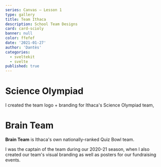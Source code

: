 ```yaml
---
series: Canvas — Lesson 1
type: gallery
title: Team Ithaca
description: School Team Designs
card: card-scioly
banner: null
color: ffefef
date: '2021-01-27'
author: 'Dantès'
categories:
  - sveltekit
  - svelte
published: true
---
```


<script>

  import Gallery from '$lib/components/Gallery.svelte'

  let images = [
    { url: 'scioly-01', caption: '' },
    { url: 'scioly-02', caption: '' },
    { url: 'scioly-03', caption: '' },
    { url: 'scioly-04', caption: '' },
    { url: 'scioly-05', caption: '' },
    { url: 'scioly-06', caption: '' },
  ]

  let images2 = [
    { url: 'brainteam-ift', caption: 'Ithaca Fall Tournament (IFT)' },
    { url: 'brainteam-banner', caption: 'Ithaca Brain Team' },
    { url: 'brainteam-circle', caption: 'Circle Logo' },
    { url: 'brainteam-spring', caption: 'Trivia Night' },

  ]

</script>


# Science Olympiad

I created the team logo + branding for Ithaca's Science Olympiad team,

<Gallery images = {images} />

# Brain Team

**Brain Team** is Ithaca's own nationally-ranked Quiz Bowl team.

I was the captain of the team during our 2020-21 season, when I also created our team's visual branding as well as posters for our fundraising events.

<Gallery images = {images2} col = 2 />